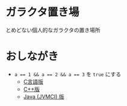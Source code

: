 # ガラクタ置き場

とめどない個人的なガラクタの置き場所

# おしながき

* `a == 1 && a == 2 && a == 3` を `true` にする
    * [C言語版](a123/c/)
    * [C++版](a123/cpp/)
    * [Java (JVMCI) 版](a123/java/)
